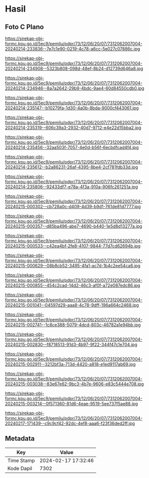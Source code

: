 # Hasil

## Foto C Plano

https://sirekap-obj-formc.kpu.go.id/5ec9/pemilu/pdpr/73/12/06/20/07/7312062007004-20240214-233836--7e7c1e90-0219-4c78-a6cc-5e027c07886c.jpg

https://sirekap-obj-formc.kpu.go.id/5ec9/pemilu/pdpr/73/12/06/20/07/7312062007004-20240214-234908--5323b808-098d-48ef-8b24-d12739d646a8.jpg

https://sirekap-obj-formc.kpu.go.id/5ec9/pemilu/pdpr/73/12/06/20/07/7312062007004-20240214-234946--8a7a2642-29b9-4bdc-9ae4-60d84550cdb0.jpg

https://sirekap-obj-formc.kpu.go.id/5ec9/pemilu/pdpr/73/12/06/20/07/7312062007004-20240214-235147--b10279fa-1d30-4a0b-8bda-9000cf443061.jpg

https://sirekap-obj-formc.kpu.go.id/5ec9/pemilu/pdpr/73/12/06/20/07/7312062007004-20240214-235319--606c39a3-2932-40d7-9712-e4e22d15bba2.jpg

https://sirekap-obj-formc.kpu.go.id/5ec9/pemilu/pdpr/73/12/06/20/07/7312062007004-20240214-235456--32aa503f-7057-4e0d-b56f-6ecbdfcad4f4.jpg

https://sirekap-obj-formc.kpu.go.id/5ec9/pemilu/pdpr/73/12/06/20/07/7312062007004-20240214-235612--b2a86231-26af-4395-8be4-2cf781fdb33d.jpg

https://sirekap-obj-formc.kpu.go.id/5ec9/pemilu/pdpr/73/12/06/20/07/7312062007004-20240214-235806--92433df7-e78a-4f3a-910a-906fc261251a.jpg

https://sirekap-obj-formc.kpu.go.id/5ec9/pemilu/pdpr/73/12/06/20/07/7312062007004-20240215-000302--cb728a0c-d409-4d39-b9d1-761de81d7777.jpg

https://sirekap-obj-formc.kpu.go.id/5ec9/pemilu/pdpr/73/12/06/20/07/7312062007004-20240215-000357--d85ba496-abe7-4690-b440-1e5d8d13277a.jpg

https://sirekap-obj-formc.kpu.go.id/5ec9/pemilu/pdpr/73/12/06/20/07/7312062007004-20240215-000533--c42ea4bf-2fe8-4107-9844-77d7cd62694b.jpg

https://sirekap-obj-formc.kpu.go.id/5ec9/pemilu/pdpr/73/12/06/20/07/7312062007004-20240215-000629--08b8cb52-3495-4fa1-ac7d-1b4c2ee54ca6.jpg

https://sirekap-obj-formc.kpu.go.id/5ec9/pemilu/pdpr/73/12/06/20/07/7312062007004-20240215-000855--454c2cad-14d2-46c3-af0f-a72e087edc86.jpg

https://sirekap-obj-formc.kpu.go.id/5ec9/pemilu/pdpr/73/12/06/20/07/7312062007004-20240215-001041--04597d29-aaa8-4c78-9dff-196a664c2468.jpg

https://sirekap-obj-formc.kpu.go.id/5ec9/pemilu/pdpr/73/12/06/20/07/7312062007004-20240215-002741--1c8ce388-5079-4dcd-803c-46782a1e94bb.jpg

https://sirekap-obj-formc.kpu.go.id/5ec9/pemilu/pdpr/73/12/06/20/07/7312062007004-20240215-002830--f8718513-91d3-4b97-9f22-344f47c1e704.jpg

https://sirekap-obj-formc.kpu.go.id/5ec9/pemilu/pdpr/73/12/06/20/07/7312062007004-20240215-002911--3212bf3a-713d-4420-a818-e1ed9117ab69.jpg

https://sirekap-obj-formc.kpu.go.id/5ec9/pemilu/pdpr/73/12/06/20/07/7312062007004-20240215-003038--83e67e62-9bc3-4b7e-9606-e83c5444e708.jpg

https://sirekap-obj-formc.kpu.go.id/5ec9/pemilu/pdpr/73/12/06/20/07/7312062007004-20240215-003214--0f571360-81d6-4eae-9519-5ee737f5ae88.jpg

https://sirekap-obj-formc.kpu.go.id/5ec9/pemilu/pdpr/73/12/06/20/07/7312062007004-20240217-171439--c9c9cf42-92dc-4ef8-aaa6-f23f36ded2ff.jpg


## Metadata

| Key        | Value               |
| ---------- | ------------------- |
| Time Stamp | 2024-02-17 17:32:46 |
| Kode Dapil | 7302                |



